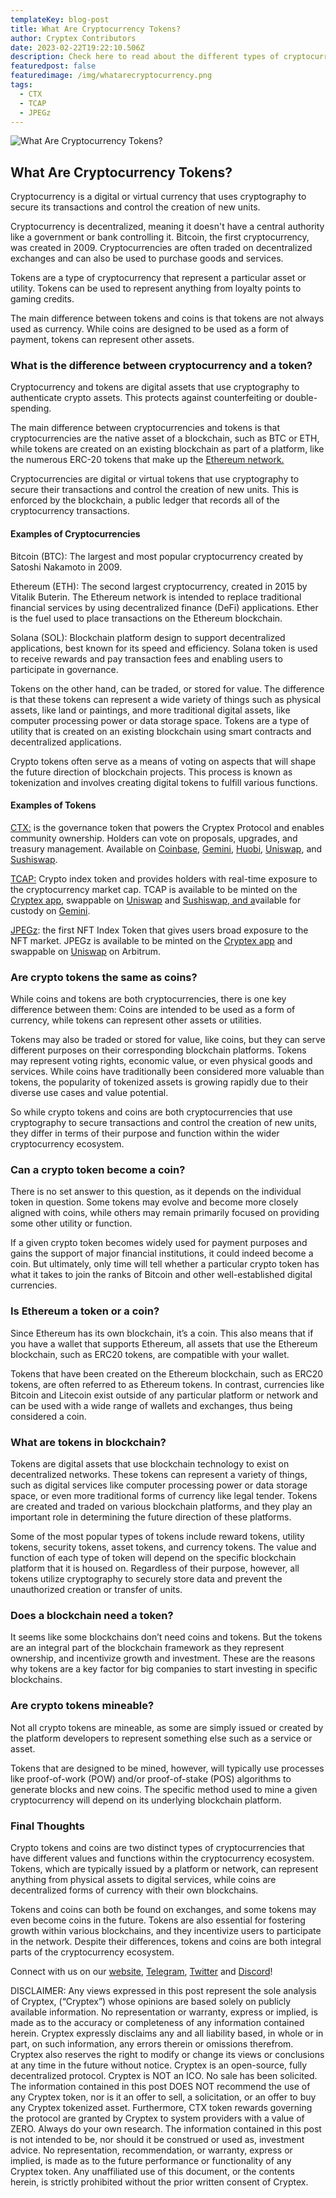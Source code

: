 ```yaml
---
templateKey: blog-post
title: What Are Cryptocurrency Tokens?
author: Cryptex Contributors
date: 2023-02-22T19:22:10.506Z
description: Check here to read about the different types of cryptocurrency tokens!
featuredpost: false
featuredimage: /img/whatarecryptocurrency.png
tags:
  - CTX
  - TCAP
  - JPEGz
---
```

![What Are Cryptocurrency Tokens?](/img/whatarecryptocurrency.png)

## What Are Cryptocurrency Tokens?

Cryptocurrency is a digital or virtual currency that uses cryptography to secure its transactions and control the creation of new units. 



Cryptocurrency is decentralized, meaning it doesn't have a central authority like a government or bank controlling it. Bitcoin, the first cryptocurrency, was created in 2009. Cryptocurrencies are often traded on decentralized exchanges and can also be used to purchase goods and services.

Tokens are a type of cryptocurrency that represent a particular asset or utility. Tokens can be used to represent anything from loyalty points to gaming credits. 

The main difference between tokens and coins is that tokens are not always used as currency. While coins are designed to be used as a form of payment, tokens can represent other assets. 

### What is the difference between cryptocurrency and a token?

Cryptocurrency and tokens are digital assets that use cryptography to authenticate crypto assets. This protects against counterfeiting or double-spending.



The main difference between cryptocurrencies and tokens is that cryptocurrencies are the native asset of a blockchain, such as BTC or ETH, while tokens are created on an existing blockchain as part of a platform, like the numerous ERC-20 tokens that make up the [Ethereum network.](https://etherscan.io/)

Cryptocurrencies are digital or virtual tokens that use cryptography to secure their transactions and control the creation of new units. This is enforced by the blockchain, a public ledger that records all of the cryptocurrency transactions.



#### Examples of Cryptocurrencies

Bitcoin (BTC): The largest and most popular cryptocurrency created by Satoshi Nakamoto in 2009. 



Ethereum (ETH): The second largest cryptocurrency, created in 2015 by Vitalik Buterin. The Ethereum network is intended to replace traditional financial services by using decentralized finance (DeFi) applications. Ether is the fuel used to place transactions on the Ethereum blockchain.



Solana (SOL): Blockchain platform design to support decentralized applications, best known for its speed and efficiency. Solana token is used to receive rewards and pay transaction fees and enabling users to participate in governance. 



Tokens on the other hand, can be traded, or stored for value. The difference is that these tokens can represent a wide variety of things such as physical assets, like land or paintings, and more traditional digital assets, like computer processing power or data storage space. Tokens are a type of utility that is created on an existing blockchain using smart contracts and decentralized applications.



Crypto tokens often serve as a means of voting on aspects that will shape the future direction of blockchain projects. This process is known as tokenization and involves creating digital tokens to fulfill various functions.

#### Examples of Tokens 

[CTX:](https://cryptex.finance/#governance) is the governance token that powers the Cryptex Protocol and enables community ownership. Holders can vote on proposals, upgrades, and treasury management. Available on [Coinbase](https://www.coinbase.com/price/cryptex-finance), [Gemini](https://www.gemini.com/prices/cryptex), [Huobi](https://www.huobi.com/en-us/asset-introduction/details?currency=ctx), [Uniswap](https://uniswap.org/), and [Sushiswap](https://www.sushi.com/).



[TCAP:](https://cryptex.finance/) Crypto index token and provides holders with real-time exposure to the cryptocurrency market cap. TCAP is available to be minted on the [Cryptex app](https://app.cryptex.finance/vaults), swappable on [Uniswap](https://app.uniswap.org/#/tokens/ethereum/0x16c52CeeCE2ed57dAd87319D91B5e3637d50aFa4) and [Sushiswap, and a](https://www.sushi.com/swap)vailable for custody on [Gemini](https://www.gemini.com/custody#).



[JPEGz](https://cryptex.finance/): the first NFT Index Token that gives users broad exposure to the NFT market. JPEGz is available to be minted on the [Cryptex app](https://app.cryptex.finance/vaults) and swappable on [Uniswap](https://app.uniswap.org/#/tokens/arbitrum/0xD5536c80191c624F6bFD5590A45b9E93B16DEA97) on Arbitrum.

### Are crypto tokens the same as coins?

While coins and tokens are both cryptocurrencies, there is one key difference between them: Coins are intended to be used as a form of currency, while tokens can represent other assets or utilities.



Tokens may also be traded or stored for value, like coins, but they can serve different purposes on their corresponding blockchain platforms. Tokens may represent voting rights, economic value, or even physical goods and services. While coins have traditionally been considered more valuable than tokens, the popularity of tokenized assets is growing rapidly due to their diverse use cases and value potential.

So while crypto tokens and coins are both cryptocurrencies that use cryptography to secure transactions and control the creation of new units, they differ in terms of their purpose and function within the wider cryptocurrency ecosystem.

### Can a crypto token become a coin?

There is no set answer to this question, as it depends on the individual token in question. Some tokens may evolve and become more closely aligned with coins, while others may remain primarily focused on providing some other utility or function.

If a given crypto token becomes widely used for payment purposes and gains the support of major financial institutions, it could indeed become a coin. But ultimately, only time will tell whether a particular crypto token has what it takes to join the ranks of Bitcoin and other well-established digital currencies.

### Is Ethereum a token or a coin?

Since Ethereum has its own blockchain, it’s a coin. This also means that if you have a wallet that supports Ethereum, all assets that use the Ethereum blockchain, such as ERC20 tokens, are compatible with your wallet.



Tokens that have been created on the Ethereum blockchain, such as ERC20 tokens, are often referred to as Ethereum tokens. In contrast, currencies like Bitcoin and Litecoin exist outside of any particular platform or network and can be used with a wide range of wallets and exchanges, thus being considered a coin.

### What are tokens in blockchain?

Tokens are digital assets that use blockchain technology to exist on decentralized networks. These tokens can represent a variety of things, such as digital services like computer processing power or data storage space, or even more traditional forms of currency like legal tender. Tokens are created and traded on various blockchain platforms, and they play an important role in determining the future direction of these platforms.

Some of the most popular types of tokens include reward tokens, utility tokens, security tokens, asset tokens, and currency tokens. The value and function of each type of token will depend on the specific blockchain platform that it is housed on. Regardless of their purpose, however, all tokens utilize cryptography to securely store data and prevent the unauthorized creation or transfer of units.

### Does a blockchain need a token?

It seems like some blockchains don’t need coins and tokens. But the tokens are an integral part of the blockchain framework as they represent ownership, and incentivize growth and investment. These are the reasons why tokens are a key factor for big companies to start investing in specific blockchains.

### Are crypto tokens mineable?

Not all crypto tokens are mineable, as some are simply issued or created by the platform developers to represent something else such as a service or asset.



Tokens that are designed to be mined, however, will typically use processes like proof-of-work (POW) and/or proof-of-stake (POS) algorithms to generate blocks and new coins. The specific method used to mine a given cryptocurrency will depend on its underlying blockchain platform.

### Final Thoughts

Crypto tokens and coins are two distinct types of cryptocurrencies that have different values and functions within the cryptocurrency ecosystem. Tokens, which are typically issued by a platform or network, can represent anything from physical assets to digital services, while coins are decentralized forms of currency with their own blockchains.



Tokens and coins can both be found on exchanges, and some tokens may even become coins in the future. Tokens are also essential for fostering growth within various blockchains, and they incentivize users to participate in the network. Despite their differences, tokens and coins are both integral parts of the cryptocurrency ecosystem.



Connect with us on our [website](https://cryptex.finance/), [Telegram](https://t.me/cryptexfinance), [Twitter](https://twitter.com/cryptexfinance) and [Discord](https://discord.gg/cryptex)!

DISCLAIMER: Any views expressed in this post represent the sole analysis of Cryptex, (“Cryptex”) whose opinions are based solely on publicly available information. No representation or warranty, express or implied, is made as to the accuracy or completeness of any information contained herein. Cryptex expressly disclaims any and all liability based, in whole or in part, on such information, any errors therein or omissions therefrom. Cryptex also reserves the right to modify or change its views or conclusions at any time in the future without notice. Cryptex is an open-source, fully decentralized protocol. Cryptex is NOT an ICO. No sale has been solicited. The information contained in this post DOES NOT recommend the use of any Cryptex token, nor is it an offer to sell, a solicitation, or an offer to buy any Cryptex tokenized asset. Furthermore, CTX token rewards governing the protocol are granted by Cryptex to system providers with a value of ZERO. Always do your own research. The information contained in this post is not intended to be, nor should it be construed or used as, investment advice. No representation, recommendation, or warranty, express or implied, is made as to the future performance or functionality of any Cryptex token. Any unaffiliated use of this document, or the contents herein, is strictly prohibited without the prior written consent of Cryptex.